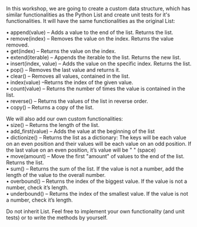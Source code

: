 In this workshop, we are going to create a custom data structure, which has similar functionalities as the Python List and create unit tests for it's functionalities. It will have the same functionalities as the original List: 

•	append(value) – Adds a value to the end of the list. Returns the list.  
•	remove(index) – Removes the value on the index. Returns the value removed.  
•	get(index) – Returns the value on the index.   
•	extend(iterable) – Appends the iterable to the list. Returns the new list.  
•	insert(index, value) – Adds the value on the specific index. Returns the list.  
•	pop() – Removes the last value and returns it.  
•	clear() – Removes all values, contained in the list.  
•	index(value) –Returns the index of the given value.  
•	count(value) – Returns the number of times the value is contained in the list.  
•	reverse() – Returns the values of the list in reverse order.  
•	copy() – Returns a copy of the list.  

We will also add our own custom functionalities:  
•	size() – Returns the length of the list.  
•	add_first(value) –  Adds the value at the beginning of the list  
•	dictionize() – Returns the list as a dictionary: The keys will be each value on an even position and their values will be each value on an odd position. If the last value on an even position, it’s value will be " " (space)  
•	move(amount) – Move the first "amount" of values to the end of the list. Returns the list.  
•	sum() – Returns the sum of the list. If the value is not a number, add the length of the value to the overall number.  
•	overbound() – Returns the index of the biggest value. If the value is not a number, check it’s length.  
•	underbound() – Returns the index of the smallest value. If the value is not a number, check it’s length.  

Do not inherit List. Feel free to implement your own functionality (and unit tests) or to write the methods by yourself.
